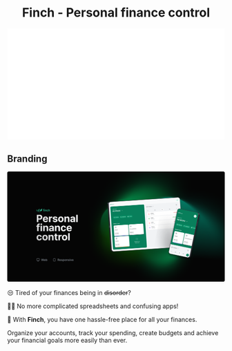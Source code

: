 <div align="center">
  <h1>Finch - Personal finance control</h1>

  ![finch-logo-animation](/assets/finch-logo-animation-ping-pong.gif)
</div>

## Branding

![finch-banner](/assets/finch-banner.png)

😒 Tired of your finances being in ~~disorder~~?

⛓️‍💥 No more complicated spreadsheets and confusing apps!

🤩 With **Finch**, you have one hassle-free place for all your finances.

Organize your accounts, track your spending, create budgets and achieve your financial goals more easily than ever.
